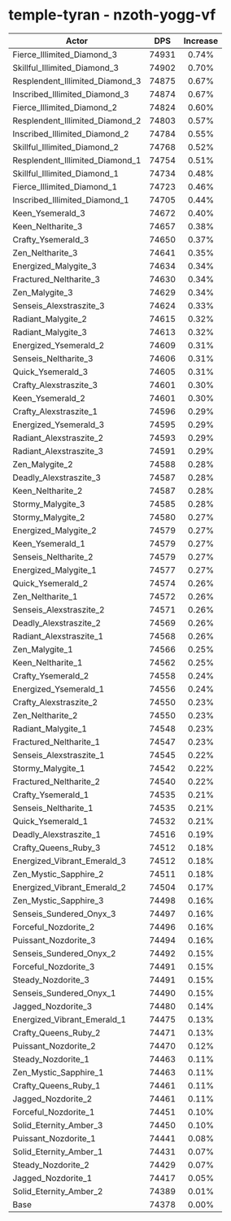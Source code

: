 # temple-tyran - nzoth-yogg-vf
| Actor | DPS | Increase |
|---|:---:|:---:|
|Fierce_Illimited_Diamond_3|74931|0.74%|
|Skillful_Illimited_Diamond_3|74902|0.70%|
|Resplendent_Illimited_Diamond_3|74875|0.67%|
|Inscribed_Illimited_Diamond_3|74874|0.67%|
|Fierce_Illimited_Diamond_2|74824|0.60%|
|Resplendent_Illimited_Diamond_2|74803|0.57%|
|Inscribed_Illimited_Diamond_2|74784|0.55%|
|Skillful_Illimited_Diamond_2|74768|0.52%|
|Resplendent_Illimited_Diamond_1|74754|0.51%|
|Skillful_Illimited_Diamond_1|74734|0.48%|
|Fierce_Illimited_Diamond_1|74723|0.46%|
|Inscribed_Illimited_Diamond_1|74705|0.44%|
|Keen_Ysemerald_3|74672|0.40%|
|Keen_Neltharite_3|74657|0.38%|
|Crafty_Ysemerald_3|74650|0.37%|
|Zen_Neltharite_3|74641|0.35%|
|Energized_Malygite_3|74634|0.34%|
|Fractured_Neltharite_3|74630|0.34%|
|Zen_Malygite_3|74629|0.34%|
|Senseis_Alexstraszite_3|74624|0.33%|
|Radiant_Malygite_2|74615|0.32%|
|Radiant_Malygite_3|74613|0.32%|
|Energized_Ysemerald_2|74609|0.31%|
|Senseis_Neltharite_3|74606|0.31%|
|Quick_Ysemerald_3|74605|0.31%|
|Crafty_Alexstraszite_3|74601|0.30%|
|Keen_Ysemerald_2|74601|0.30%|
|Crafty_Alexstraszite_1|74596|0.29%|
|Energized_Ysemerald_3|74595|0.29%|
|Radiant_Alexstraszite_2|74593|0.29%|
|Radiant_Alexstraszite_3|74591|0.29%|
|Zen_Malygite_2|74588|0.28%|
|Deadly_Alexstraszite_3|74587|0.28%|
|Keen_Neltharite_2|74587|0.28%|
|Stormy_Malygite_3|74585|0.28%|
|Stormy_Malygite_2|74580|0.27%|
|Energized_Malygite_2|74579|0.27%|
|Keen_Ysemerald_1|74579|0.27%|
|Senseis_Neltharite_2|74579|0.27%|
|Energized_Malygite_1|74577|0.27%|
|Quick_Ysemerald_2|74574|0.26%|
|Zen_Neltharite_1|74572|0.26%|
|Senseis_Alexstraszite_2|74571|0.26%|
|Deadly_Alexstraszite_2|74569|0.26%|
|Radiant_Alexstraszite_1|74568|0.26%|
|Zen_Malygite_1|74566|0.25%|
|Keen_Neltharite_1|74562|0.25%|
|Crafty_Ysemerald_2|74558|0.24%|
|Energized_Ysemerald_1|74556|0.24%|
|Crafty_Alexstraszite_2|74550|0.23%|
|Zen_Neltharite_2|74550|0.23%|
|Radiant_Malygite_1|74548|0.23%|
|Fractured_Neltharite_1|74547|0.23%|
|Senseis_Alexstraszite_1|74545|0.22%|
|Stormy_Malygite_1|74542|0.22%|
|Fractured_Neltharite_2|74540|0.22%|
|Crafty_Ysemerald_1|74535|0.21%|
|Senseis_Neltharite_1|74535|0.21%|
|Quick_Ysemerald_1|74532|0.21%|
|Deadly_Alexstraszite_1|74516|0.19%|
|Crafty_Queens_Ruby_3|74512|0.18%|
|Energized_Vibrant_Emerald_3|74512|0.18%|
|Zen_Mystic_Sapphire_2|74511|0.18%|
|Energized_Vibrant_Emerald_2|74504|0.17%|
|Zen_Mystic_Sapphire_3|74498|0.16%|
|Senseis_Sundered_Onyx_3|74497|0.16%|
|Forceful_Nozdorite_2|74496|0.16%|
|Puissant_Nozdorite_3|74494|0.16%|
|Senseis_Sundered_Onyx_2|74492|0.15%|
|Forceful_Nozdorite_3|74491|0.15%|
|Steady_Nozdorite_3|74491|0.15%|
|Senseis_Sundered_Onyx_1|74490|0.15%|
|Jagged_Nozdorite_3|74480|0.14%|
|Energized_Vibrant_Emerald_1|74475|0.13%|
|Crafty_Queens_Ruby_2|74471|0.13%|
|Puissant_Nozdorite_2|74470|0.12%|
|Steady_Nozdorite_1|74463|0.11%|
|Zen_Mystic_Sapphire_1|74463|0.11%|
|Crafty_Queens_Ruby_1|74461|0.11%|
|Jagged_Nozdorite_2|74461|0.11%|
|Forceful_Nozdorite_1|74451|0.10%|
|Solid_Eternity_Amber_3|74450|0.10%|
|Puissant_Nozdorite_1|74441|0.08%|
|Solid_Eternity_Amber_1|74431|0.07%|
|Steady_Nozdorite_2|74429|0.07%|
|Jagged_Nozdorite_1|74417|0.05%|
|Solid_Eternity_Amber_2|74389|0.01%|
|Base|74378|0.00%|
